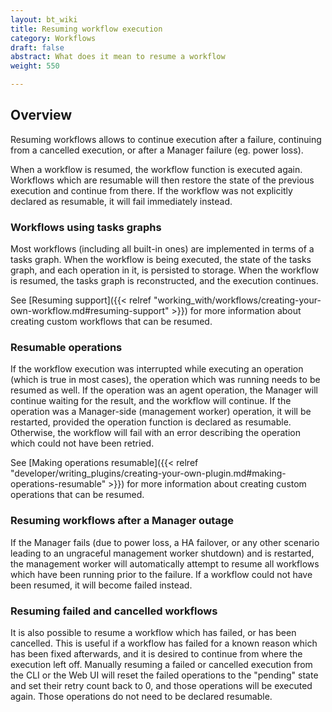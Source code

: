 ```yaml
---
layout: bt_wiki
title: Resuming workflow execution
category: Workflows
draft: false
abstract: What does it mean to resume a workflow
weight: 550

---
```

## Overview

Resuming workflows allows to continue execution after a failure, continuing from a cancelled execution, or after a Manager failure (eg. power loss).

When a workflow is resumed, the workflow function is executed again. Workflows which are resumable will then restore the state of the previous execution and continue from there. If the workflow was not explicitly declared as resumable, it will fail immediately instead.

### Workflows using tasks graphs

Most workflows (including all built-in ones) are implemented in terms of a tasks graph. When the workflow is being executed, the state of the tasks graph, and each operation in it, is persisted to storage. When the workflow is resumed, the tasks graph is reconstructed, and the execution continues.

See [Resuming support]({{< relref "working_with/workflows/creating-your-own-workflow.md#resuming-support" >}}) for more information about creating custom workflows that can be resumed.

### Resumable operations

If the workflow execution was interrupted while executing an operation (which is true in most cases), the operation which was running needs to be resumed as well. If the operation was an agent operation, the Manager will continue waiting for the result, and the workflow will continue.
If the operation was a Manager-side (management worker) operation, it will be restarted, provided the operation function is declared as resumable. Otherwise, the workflow will fail with an error describing the operation which could not have been retried.

See [Making operations resumable]({{< relref "developer/writing_plugins/creating-your-own-plugin.md#making-operations-resumable" >}}) for more information about creating custom operations that can be resumed.

### Resuming workflows after a Manager outage

If the Manager fails (due to power loss, a HA failover, or any other scenario leading to an ungraceful management worker shutdown) and is restarted, the management worker will automatically attempt to resume all workflows which have been running prior to the failure. If a workflow could not have been resumed, it will become failed instead.

### Resuming failed and cancelled workflows

It is also possible to resume a workflow which has failed, or has been cancelled. This is useful if a workflow has failed for a known reason which has been fixed afterwards, and it is desired to continue from where the execution left off.
Manually resuming a failed or cancelled execution from the CLI or the Web UI will reset the failed operations to the "pending" state and set their retry count back to 0, and those operations will be executed again. Those operations do not need to be declared resumable.
